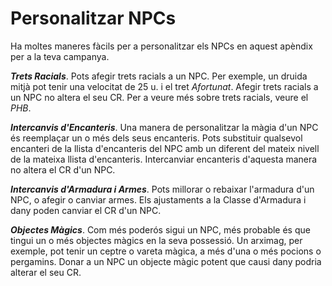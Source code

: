 # Personalitzar NPCs

Ha moltes maneres fàcils per a personalitzar els NPCs en aquest apèndix per a la teva campanya.

***Trets Racials***. Pots afegir trets racials a un NPC. Per exemple, un druida mitjà pot tenir una velocitat de 25 u. i el tret *Afortunat*. Afegir trets racials a un NPC no altera el seu CR. Per a veure més sobre trets racials, veure el *PHB*.

***Intercanvis d'Encanteris***. Una manera de personalitzar la màgia d'un NPC és reemplaçar un o més dels seus encanteris. Pots substituir qualsevol encanteri de la llista d'encanteris del NPC amb un diferent del mateix nivell de la mateixa llista d'encanteris. Intercanviar encanteris d'aquesta manera no altera el CR d'un NPC.

***Intercanvis d'Armadura i Armes***. Pots millorar o rebaixar l'armadura d'un NPC, o afegir o canviar armes. Els ajustaments a la Classe d'Armadura i dany poden canviar el CR d'un NPC.

***Objectes Màgics***. Com més poderós sigui un NPC, més probable és que tingui un o més objectes màgics en la seva possessió. Un arximag, per exemple, pot tenir un ceptre o vareta màgica, a més d'una o més pocions o pergamins. Donar a un NPC un objecte màgic potent que causi dany podria alterar el seu CR.

